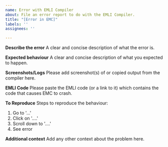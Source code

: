 ```yaml
---
name: Error with EMLI Compiler
about: File an error report to do with the EMLI Compiler.
title: "[Error in EMC]"
labels: ''
assignees: ''

---
```


**Describe the error**
A clear and concise description of what the error is.

**Expected behaviour**
A clear and concise description of what you expected to happen.

**Screenshots/Logs**
Please add screenshot(s) of or copied output from the compiler here.

**EMLI Code**
Please paste the EMLI code (or a link to it) which contains the code that causes EMC to crash.

**To Reproduce**
Steps to reproduce the behaviour:
1. Go to '...'
2. Click on '....'
3. Scroll down to '....'
4. See error

**Additional context**
Add any other context about the problem here.
